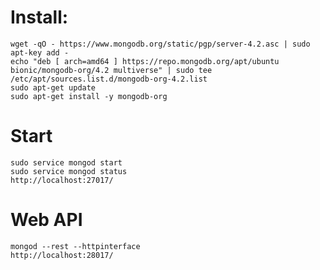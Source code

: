 # Install:

	wget -qO - https://www.mongodb.org/static/pgp/server-4.2.asc | sudo apt-key add -
	echo "deb [ arch=amd64 ] https://repo.mongodb.org/apt/ubuntu bionic/mongodb-org/4.2 multiverse" | sudo tee /etc/apt/sources.list.d/mongodb-org-4.2.list
	sudo apt-get update
	sudo apt-get install -y mongodb-org

# Start
	sudo service mongod start
	sudo service mongod status
    http://localhost:27017/
    
# Web API
    mongod --rest --httpinterface
    http://localhost:28017/